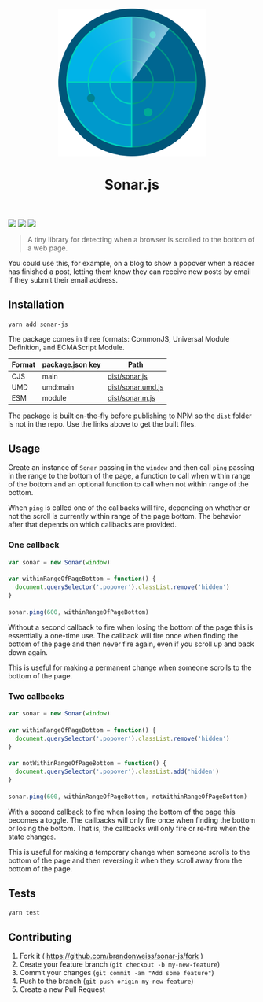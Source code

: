 <h1 align="center">
	<br>
	<img src="media/logomark.png" width="300px" alt="Sonar.js">
	<br>
	<br>
  Sonar.js
	<br>
	<br>
</h1>

[![](https://badgen.net/travis/brandonweiss/sonar-js?icon=travis)](https://www.travis-ci.com/brandonweiss/sonar-js)
[![](https://badgen.net/npm/v/sonar-js?icon=npm)](https://www.npmjs.com/package/sonar-js)
[![](https://badgen.net/david/dep/brandonweiss/sonar-js)](https://david-dm.org/brandonweiss/sonar-js)

> A tiny library for detecting when a browser is scrolled to the bottom of a web page.

You could use this, for example, on a blog to show a popover when a reader has finished a post, letting them know they can receive new posts by email if they submit their email address.

## Installation

`yarn add sonar-js`

The package comes in three formats: CommonJS, Universal Module Definition, and ECMAScript Module.

| Format | package.json key | Path                     |
|--------|------------------|--------------------------|
| CJS    | main             | [dist/sonar.js][CJS]     |
| UMD    | umd:main         | [dist/sonar.umd.js][UMD] |
| ESM    | module           | [dist/sonar.m.js][ESM]   |

The package is built on-the-fly before publishing to NPM so the `dist` folder is not in the repo. Use the links above to get the built files.

## Usage

Create an instance of `Sonar` passing in the `window` and then call `ping` passing in the range to the bottom of the page, a function to call when within range of the bottom and an optional function to call when not within range of the bottom.

When `ping` is called one of the callbacks will fire, depending on whether or not the scroll is currently within range of the page bottom. The behavior after that depends on which callbacks are provided.

### One callback

```javascript
var sonar = new Sonar(window)

var withinRangeOfPageBottom = function() {
  document.querySelector('.popover').classList.remove('hidden')
}

sonar.ping(600, withinRangeOfPageBottom)
```

Without a second callback to fire when losing the bottom of the page this is essentially a one-time use. The callback will fire once when finding the bottom of the page and then never fire again, even if you scroll up and back down again.

This is useful for making a permanent change when someone scrolls to the bottom of the page.

### Two callbacks

```javascript
var sonar = new Sonar(window)

var withinRangeOfPageBottom = function() {
  document.querySelector('.popover').classList.remove('hidden')
}

var notWithinRangeOfPageBottom = function() {
  document.querySelector('.popover').classList.add('hidden')
}

sonar.ping(600, withinRangeOfPageBottom, notWithinRangeOfPageBottom)
```

With a second callback to fire when losing the bottom of the page this becomes a toggle. The callbacks will only fire once when finding the bottom or losing the bottom. That is, the callbacks will only fire or re-fire when the state changes.

This is useful for making a temporary change when someone scrolls to the bottom of the page and then reversing it when they scroll away from the bottom of the page.

## Tests

`yarn test`

## Contributing

1. Fork it ( https://github.com/brandonweiss/sonar-js/fork )
2. Create your feature branch (`git checkout -b my-new-feature`)
3. Commit your changes (`git commit -am "Add some feature"`)
4. Push to the branch (`git push origin my-new-feature`)
5. Create a new Pull Request

[CJS]: https://unpkg.com/sonar-js/dist/sonar.js
[UMD]: https://unpkg.com/sonar-js/dist/sonar.umd.js
[ESM]: https://unpkg.com/sonar-js/dist/sonar.m.js
